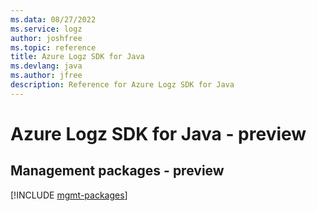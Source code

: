 ```yaml
---
ms.data: 08/27/2022
ms.service: logz
author: joshfree
ms.topic: reference
title: Azure Logz SDK for Java
ms.devlang: java
ms.author: jfree
description: Reference for Azure Logz SDK for Java
---
```

# Azure Logz SDK for Java - preview

## Management packages - preview
[!INCLUDE [mgmt-packages](logz-mgmt-index.md)]